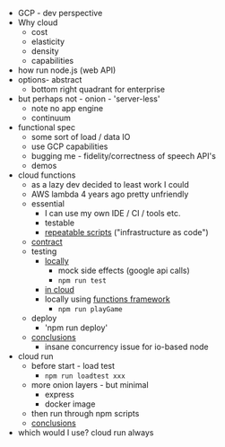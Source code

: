* GCP - dev perspective
* Why cloud
  * cost
  * elasticity
  * density
  * capabilities
* how run node.js (web API)
* options- abstract
  * bottom right quadrant for enterprise
* but perhaps not - onion - 'server-less'  
  * note no app engine
  * continuum
* functional spec
  * some sort of load / data IO
  * use GCP capabilities
  * bugging me - fidelity/correctness of speech API's  
  * demos
* cloud functions
  * as a lazy dev decided to least work I could 
  * AWS lambda 4 years ago pretty unfriendly
  * essential
    * I can use my own IDE / CI / tools etc.
    * testable  
    * [repeatable scripts](./setup.md) ("infrastructure as code")
  * [contract](https://cloud.google.com/functions/docs/quickstart-nodejs)
  * testing  
    * [locally](https://github.com/numical/whispers/blob/04_audio_to_text/src/whisper.js)
      * mock side effects (google api calls)
      * `npm run test`  
    * [in cloud](https://console.cloud.google.com/functions/details/europe-west2/playGame?project=numical-whispers&tab=testing)
    * locally using [functions framework](https://cloud.google.com/functions/docs/functions-framework)
      * `npm run playGame`
  * deploy
    * 'npm run deploy'
  * [conclusions](./CloudFunctions.md)  
    * insane concurrency issue for io-based node
* cloud run
  * before start - load test
    * `npm run loadtest xxx`
  * more onion layers - but minimal
    * express
    * docker image
  * then run through npm scripts
  * [conclusions](./CloudRun.md)
* which would I use? cloud run always